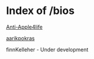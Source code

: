 # Index of /bios
[Anti-Apple4life](/bios/Anti-Apple4life)

[aarikpokras](/bios/aarikpokras)

finnKelleher - Under development
